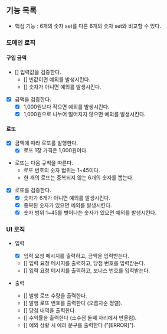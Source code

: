 ## 기능 목록

- 핵심 기능 : 6개의 숫자 set를 다른 6개의 숫자 set와 비교할 수 있다.

### 도메인 로직

#### 구입 금액

- [] 입력값을 검증한다.
  - [] 빈값이면 예외를 발생시킨다.
  - [] 숫자가 아니면 예외를 발생시킨다.

- [x] 금액을 검증한다.
  - [x] 1,000원보다 작으면 예외를 발생시킨다.
  - [x] 1,000원으로 나누어 떨어지지 않으면 예외를 발생시킨다.

#### 로또

- [x] 금액에 따라 로또를 발행한다.
  - [x] 로또 1장 가격은 1,000원이다.

- 로또는 다음 규칙을 따른다.
  - 로또 번호의 숫자 범위는 1~45이다.
  - 한 개의 로또는 중복되지 않는 6개의 숫자를 뽑는다.

- [x] 로또를 검증한다.
  - [x] 숫자가 6개가 아니면 예외를 발생시킨다.
  - [x] 중복된 숫자가 있으면 예외를 발생시킨다.
  - [x] 숫자 범위 1~45를 벗어나는 숫자가 있으면 예외를 발생시킨다.

### UI 로직

- 입력
  - [x] 입력 요청 메시지를 출력하고, 금액을 입력받는다.
  - [] 입력 요청 메시지를 출력하고, 당첨 번호를 입력받는다.
  - [] 입력 요청 메시지를 출력하고, 보너스 번호를 입력받는다.

- 출력
  - [] 발행 로또 수량을 출력한다.
  - [] 발행 로또 번호를 출력한다 (오름차순 정렬).
  - [] 당첨 내역을 출력한다.
  - [] 수익률을 출력한다 (소수점 둘째 자리에서 반올림).
  - [] 예외 상황 시 에러 문구를 출력한다 ("[ERROR]").